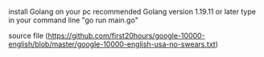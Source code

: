 install Golang on your pc 
recommended Golang version 1.19.11 or later
type in your command line "go run main.go"

source file
(https://github.com/first20hours/google-10000-english/blob/master/google-10000-english-usa-no-swears.txt)
